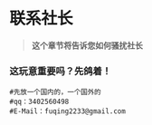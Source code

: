 # 联系社长

> **这个章节将告诉您如何骚扰社长**

### 这玩意重要吗？先鸽着！ <a href="#kai-fa-zhi-nan" id="kai-fa-zhi-nan"></a>

```
#先放一个国内的，一个国外的
#qq：3402560498
#E-Mail：fuqing2233@gmail.com
```
